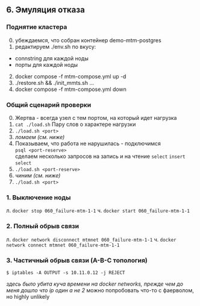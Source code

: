 ## 6. Эмуляция отказа

### Поднятие кластера

0. убеждаемся, что собран контейнер demo-mtm-postgres
1. редактируем ./env.sh по вкусу:
  - connstring для каждой ноды
  - порты для каждой ноды
2. docker compose -f mtm-compose.yml up -d
3. ./restore.sh && ./init_mmts.sh
...
4. docker compose -f mtm-compose.yml down

### Общий сценарий проверки

0. Жертва - всегда узел с тем портом, на который идет нагрузка
1. `cat ./load.sh`
Пару слов о характере нагрузки
2. `./load.sh <port>`
3. *ломаем (см. ниже)*
4. Показываем, что работа не нарушилась - подключимся  
`psql <port-reserve>`  
сделаем несколько запросов на запись и на чтение
`select`
`insert`
`select`
5. `./load.sh <port-reserve>`
6. *чиним (см. ниже)* 
7. `./load.sh <port>`

### 1. Выключение ноды
л. `docker stop 060_failure-mtm-1-1`
ч. `docker start 060_failure-mtm-1-1`

### 2. Полный обрыв связи
л. `docker network disconnect mtmnet 060_failure-mtm-1-1`
ч. `docker network connect mtmnet 060_failure-mtm-1-1`

### 3. Частичный обрыв связи (A-B-C топология)

` $ iptables -A OUTPUT -s 10.11.0.12 -j REJECT `

*здесь было убита куча времени на docker networks, прежде чем до меня дошло что ip один а не 2*
можно попробовать что-то с фаерволом, но highly unlikely

